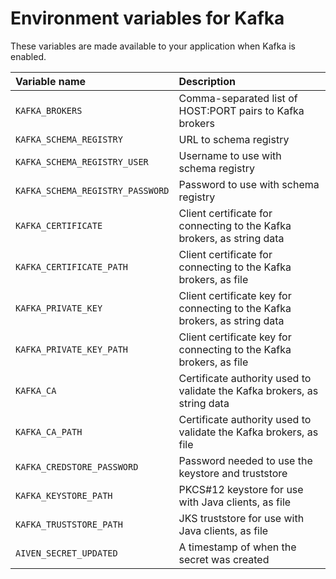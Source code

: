 # Environment variables for Kafka

These variables are made available to your application when Kafka is enabled.

| Variable name                    | Description                                                                |
| :------------------------------- | :------------------------------------------------------------------------- |
| `KAFKA_BROKERS`                  | Comma-separated list of HOST:PORT pairs to Kafka brokers                   |
| `KAFKA_SCHEMA_REGISTRY`          | URL to schema registry                                                     |
| `KAFKA_SCHEMA_REGISTRY_USER`     | Username to use with schema registry                                       |
| `KAFKA_SCHEMA_REGISTRY_PASSWORD` | Password to use with schema registry                                       |
| `KAFKA_CERTIFICATE`              | Client certificate for connecting to the Kafka brokers, as string data     |
| `KAFKA_CERTIFICATE_PATH`         | Client certificate for connecting to the Kafka brokers, as file            |
| `KAFKA_PRIVATE_KEY`              | Client certificate key for connecting to the Kafka brokers, as string data |
| `KAFKA_PRIVATE_KEY_PATH`         | Client certificate key for connecting to the Kafka brokers, as file        |
| `KAFKA_CA`                       | Certificate authority used to validate the Kafka brokers, as string data   |
| `KAFKA_CA_PATH`                  | Certificate authority used to validate the Kafka brokers, as file          |
| `KAFKA_CREDSTORE_PASSWORD`       | Password needed to use the keystore and truststore                         |
| `KAFKA_KEYSTORE_PATH`            | PKCS\#12 keystore for use with Java clients, as file                       |
| `KAFKA_TRUSTSTORE_PATH`          | JKS truststore for use with Java clients, as file                          |
| `AIVEN_SECRET_UPDATED`           | A timestamp of when the secret was created                                 |
